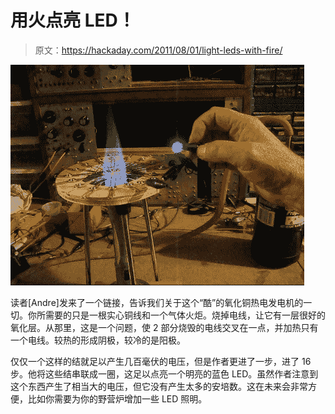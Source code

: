 # 用火点亮 LED！

> 原文：<https://hackaday.com/2011/08/01/light-leds-with-fire/>

![](img/db406bf22772bb9c373f2a4321ff351f.png "110715-5011-2002")

读者[Andre]发来了一个链接，告诉我们关于这个“酷”的氧化铜热电发电机的一切。你所需要的只是一根实心铜线和一个气体火炬。烧掉电线，让它有一层很好的氧化层。从那里，这是一个问题，使 2 部分烧毁的电线交叉在一点，并加热只有一个电线。较热的形成阴极，较冷的是阳极。

仅仅一个这样的结就足以产生几百毫伏的电压，但是作者更进了一步，进了 16 步。他将这些结串联成一圈，这足以点亮一个明亮的蓝色 LED。虽然作者注意到这个东西产生了相当大的电压，但它没有产生太多的安培数。这在未来会非常方便，比如你需要为你的野营炉增加一些 LED 照明。